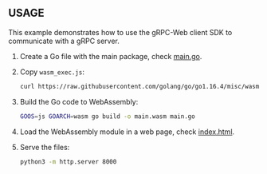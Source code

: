 ## USAGE

This example demonstrates how to use the gRPC-Web client SDK to communicate with a gRPC server.

1. Create a Go file with the main package, check [main.go](main.go).

2. Copy `wasm_exec.js`:

    ```bash
    curl https://raw.githubusercontent.com/golang/go/go1.16.4/misc/wasm/wasm_exec.js >./wasm_exec.js
    ```

3. Build the Go code to WebAssembly:

    ```bash
    GOOS=js GOARCH=wasm go build -o main.wasm main.go
    ```

4. Load the WebAssembly module in a web page, check [index.html](index.html).
5. Serve the files:

    ```bash
    python3 -m http.server 8000
    ```